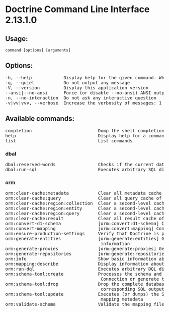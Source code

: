 # Doctrine Command Line Interface 2.13.1.0

## Usage:

```
command [options] [arguments]
```

## Options:

<pre>
-h, --help            Display help for the given command. When no command is given display help for the list command
-q, --quiet           Do not output any message
-V, --version         Display this application version
--ansi|--no-ansi      Force (or disable --no-ansi) ANSI output
-n, --no-interaction  Do not ask any interactive question
-v|vv|vvv, --verbose  Increase the verbosity of messages: 1 for normal output, 2 for more verbose output and 3 for debug
</pre>

## Available commands:

<pre>
completion                         Dump the shell completion script
help                               Display help for a command
list                               List commands
</pre>

### dbal

<pre>
dbal:reserved-words                Checks if the current database contains identifiers that are reserved.
dbal:run-sql                       Executes arbitrary SQL directly from the command line.
</pre>

### orm

<pre>
orm:clear-cache:metadata           Clear all metadata cache of the various cache drivers
orm:clear-cache:query              Clear all query cache of the various cache drivers
orm:clear-cache:region:collection  Clear a second-level cache collection region
orm:clear-cache:region:entity      Clear a second-level cache entity region
orm:clear-cache:region:query       Clear a second-level cache query region
orm:clear-cache:result             Clear all result cache of the various cache drivers
orm:convert-d1-schema              [orm:convert:d1-schema] Converts Doctrine 1.x schema into a Doctrine 2.x schema
orm:convert-mapping                [orm:convert:mapping] Convert mapping information between supported formats
orm:ensure-production-settings     Verify that Doctrine is properly configured for a production environment
orm:generate-entities              [orm:generate:entities] Generate entity classes and method stubs from your mapping 
                                    information
orm:generate-proxies               [orm:generate:proxies] Generates proxy classes for entity classes
orm:generate-repositories          [orm:generate:repositories] Generate repository classes from your mapping information
orm:info                           Show basic information about all mapped entities
orm:mapping:describe               Display information about mapped objects
orm:run-dql                        Executes arbitrary DQL directly from the command line
orm:schema-tool:create             Processes the schema and either create it directly on EntityManager Storage 
                                    Connection or generate the SQL output
orm:schema-tool:drop               Drop the complete database schema of EntityManager Storage Connection or generate the
                                    corresponding SQL output
orm:schema-tool:update             Executes (or dumps) the SQL needed to update the database schema to match the current
                                    mapping metadata
orm:validate-schema                Validate the mapping files
</pre>
